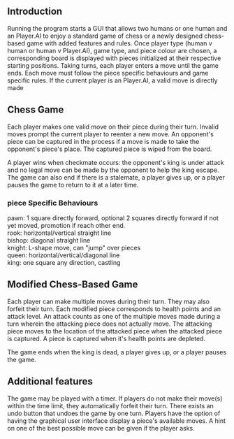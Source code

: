 ## Introduction
Running the program starts a GUI that allows two humans or one human and an Player.AI to enjoy a standard game of chess or a
newly designed chess-based game with added features and rules. Once player type (human v human or human v Player.AI), game
type, and piece colour are chosen, a corresponding board is displayed with pieces initialized at their respective
starting positions. Taking turns, each player enters a move until the game ends. Each move must follow the piece
specific behaviours and game specific rules. If the current player is an Player.AI, a valid move is directly made

## Chess Game

Each player makes one valid move on their piece during their turn. Invalid moves prompt the current player to reenter a
new move. An opponent's piece can be captured in the process if a move is made to take the opponent's piece's place. The
captured piece is wiped from the board.

A player wins when checkmate occurs: the opponent's king is under attack and no legal move can be made by the opponent
to help the king escape. The game can also end if there is a stalemate, a player gives up, or a player pauses the game
to return to it at a later time.

### piece Specific Behaviours
pawn: 1 square directly forward, optional 2 squares directly forward if not yet moved, promotion if reach other end.  
rook: horizontal/vertical straight line  
bishop: diagonal straight line  
knight: L-shape move, can "jump" over pieces  
queen: horizontal/vertical/diagonal line  
king: one square any direction, castling

## Modified Chess-Based Game
Each player can make multiple moves during their turn. They may also forfeit their turn. Each modified piece corresponds
to health points and an attack level. An attack counts as one of the multiple moves made during a turn wherein the
attacking piece does not actually move. The attacking piece moves to the location of the attacked piece when the
attacked piece is captured. A piece is captured when it's health points are depleted.

The game ends when the king is dead, a player gives up, or a player pauses the game.

## Additional features
The game may be played with a timer. If players do not make their move(s) within the time limit, they automatically
forfeit their turn. There exists an undo button that undoes the game by one turn. Players have the option of having the
graphical user interface display a piece's available moves. A hint on one of the best possible move can be given if the
player asks.